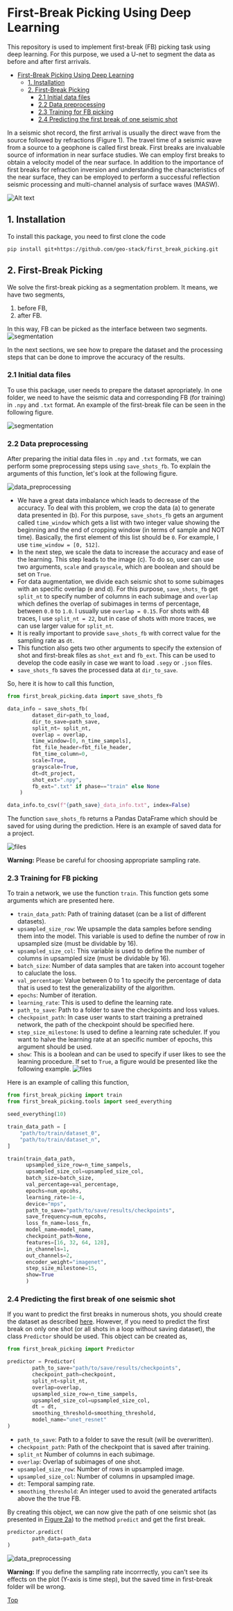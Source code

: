 <a id="top"></a>
# First-Break Picking Using Deep Learning

This repository is used to implement first-break (FB) picking task using deep learning. 
For this purpose, we used a U-net to segment the data as before and after first arrivals.

- [First-Break Picking Using Deep Learning](#first-break-picking-using-deep-learning)
  - [1. Installation](#1-installation)
  - [2. First-Break Picking](#2-first-break-picking)
    - [2.1 Initial data files](#21-initial-data-files)
    - [2.2 Data preprocessing](#22-data-preprocessing)
    - [2.3 Training for FB picking](#23-training-for-fb-picking)
    - [2.4 Predicting the first break of one seismic shot](#24-predicting-the-first-break-of-one-seismic-shot)

In a seismic shot record, the first arrival is usually the direct wave from the source followed by refractions (Figure 1). The travel time of a seismic wave from a source to a geophone is called first break. First breaks are invaluable source of information in near surface studies. We can employ first breaks to obtain a velocity model of the near surface. In addition to the importance of first breaks for refraction inversion and understanding the characteristics of the near surface, they can be employed to perform a successful reflection seismic processing and multi-channel analysis of surface waves (MASW).

![Alt text](./readme_files/waves.png)
  
## 1. Installation
To install this package, you need to first clone the code
```console
pip install git+https://github.com/geo-stack/first_break_picking.git
```

## 2. First-Break Picking
We solve the first-break picking as a segmentation problem. It means, we have two segments, 
1. before FB,
2. after FB.
   
In this way, FB can be picked as the interface between two segments.
![segmentation](./readme_files/fb_introducing_fb_segmentation.png)

In the next sections, we see how to prepare the dataset and the processing steps that can be done to improve the accuracy of the results.

### 2.1 Initial data files
To use this package, user needs to prepare the dataset apropriately.
In one folder, we need to have the seismic data and corresponding FB (for training) in `.npy` and `.txt` format.
An example of the first-break file can be seen in the following figure.

![segmentation](./readme_files/fb_data.png)


### 2.2 Data preprocessing
After preparing the initial data files in `.npy` and `.txt` formats, we can perform some preprocessing steps using `save_shots_fb`. To explain the arguments of this function, let's look at the following figure.

<a id="Figure2"></a>
![data_preprocessing](./readme_files/fb_data_preparing.png)

- We have a great data imbalance which leads to decrease of the accuracy. To deal with this problem, we crop the data (a) to generate data presented in (b). For this purpose, `save_shots_fb` gets an argument called `time_window` which gets a list with two integer value showing the beginning and the end of cropping window (in terms of sample and NOT time). Basically, the first element of this list should be `0`. For example, I use `time_window = [0, 512]`. 
- In the next step, we scale the data to increase the accuracy and ease of the learning. This step leads to the image (c). To do so, user can use two arguments, `scale` and `grayscale`, which are boolean and should be set on `True`.
- For data augmentation, we divide each seismic shot to some subimages with an specific overlap (e and d). For this purpose, `save_shots_fb` get `split_nt` to specify number of columns in each subimage and `overlap` which defines the overlap of subimages in terms of percentage, between `0.0` to `1.0`. I usually use `overlap = 0.15`. For shots with 48 traces, I use `split_nt = 22`, but in case of shots with more traces, we can use larger value for `split_nt`.
- It is really important to provide `save_shots_fb` with correct value for the sampling rate  as `dt`.
- This function also gets two other arguments to specify the extension of shot and first-break files as `shot_ext` and `fb_ext`. This can be used to develop the code easily in case we want to load `.segy` or `.json` files.
- `save_shots_fb` saves the processed data at `dir_to_save`. 


So, here it is how to call this function,

```Python
from first_break_picking.data import save_shots_fb

data_info = save_shots_fb(
        dataset_dir=path_to_load,
        dir_to_save=path_save,
        split_nt= split_nt,
        overlap = overlap,
        time_window=[0, n_time_sampels],
        fbt_file_header=fbt_file_header,
        fbt_time_column=0,
        scale=True,
        grayscale=True,
        dt=dt_project,
        shot_ext=".npy",
        fb_ext=".txt" if phase=="train" else None
    )

data_info.to_csv(f"{path_save}_data_info.txt", index=False)
```
The function `save_shots_fb` returns a Pandas DataFrame which should be saved for using during the prediction.
Here is an example of saved data for a project.

![files](./readme_files/fb_preprocessed_data.png)

<div class="alert alert-block alert-warning">
<b>Warning:</b> Please be careful for choosing appropriate sampling rate.
</div>

### 2.3 Training for FB picking
To train a network, we use the function `train`. This function gets some arguments which are presented here.
- `train_data_path`: Path of training dataset (can be a list of different datasets).
- `upsampled_size_row`: We upsample the data samples before sending them into the model. This variable is used to define the number of row in upsampled size (must be dividable by 16).
- `upsampled_size_col`: This variable is used to define the number of columns in upsampled size (must be dividable by 16).
- `batch_size`: Number of data samples that are taken into account togeher to caluclate the loss.
- `val_percentage`: Value between 0 to 1 to specify the percentage of data that is used to test the generalizability of the algorithm.
- `epochs`: Number of iteration.
- `learning_rate`: This is used to define the learning rate.
- `path_to_save`: Path to a folder to save the checkpoints and loss values.
- `checkpoint_path`: In case user wants to start training a pretrained network, the path of the checkpoint should be specified here.
- `step_size_milestone`: Is used to define a learning rate scheduler. If you want to halve the learning rate at an specific number of epochs, this argument should be used.
- `show`: This is a boolean and can be used to specify if user likes to see the learning procedure. If set to `True`, a figure would be presented like the following example.
![files](./readme_files/fb_train.gif)

Here is an example of calling this function,
```Python
from first_break_picking import train
from first_break_picking.tools import seed_everything

seed_everything(10)

train_data_path = [
    "path/to/train/dataset_0",
    "path/to/train/dataset_n",
]

train(train_data_path, 
      upsampled_size_row=n_time_sampels,
      upsampled_size_col=upsampled_size_col,
      batch_size=batch_size, 
      val_percentage=val_percentage,
      epochs=num_epcohs, 
      learning_rate=1e-4, 
      device="mps",
      path_to_save="path/to/save/results/checkpoints",
      save_frequency=num_epcohs,
      loss_fn_name=loss_fn,
      model_name=model_name,
      checkpoint_path=None,
      features=[16, 32, 64, 128],
      in_channels=1,
      out_channels=2,
      encoder_weight="imagenet",
      step_size_milestone=15,
      show=True
      )
```

### 2.4 Predicting the first break of one seismic shot
If you want to predict the first breaks in numerous shots, you should create the dataset as described [here](#22-data-preprocessing). 
However, if you need to predict the first break on only one shot (or all shots in a loop without saving dataset), the class `Predictor` should be used.
This object can be created as, 
```Python
from first_break_picking import Predictor

predictor = Predictor(
        path_to_save="path/to/save/results/checkpoints",
        checkpoint_path=checkpoint,
        split_nt=split_nt, 
        overlap=overlap, 
        upsampled_size_row=n_time_sampels, 
        upsampled_size_col=upsampled_size_col,
        dt = dt,
        smoothing_threshold=smoothing_threshold,
        model_name="unet_resnet"
)
```
- `path_to_save`: Path to a folder to save the result (will be overwritten).
- `checkpoint_path`: Path of the checkpoint that is saved after training.
- `split_nt` Number of columns in each subimage.
- `overlap`: Overlap of subimages of one shot.
- `upsampled_size_row`: Number of rows in upsampled image.
- `upsampled_size_col`: Number of columns in upsampled image.
- `dt`: Temporal samping rate.
- `smoothing_threshold`: An integer used to avoid the generated artifacts above the the true FB.
  
By creating this object, we can now give the path of one seismic shot (as presented in [Figure 2a](#Figure2)) to the method `predict` and get the first break.

```Python
predictor.predict(
        path_data=path_data
)
```
![data_preprocessing](./readme_files/fb_predict_one.png)

<div class="alert alert-block alert-warning">
<b>Warning:</b> If you define the sampling rate incorrrectly, you can't see its effects on the plot (Y-axis is time step), but the saved time in first-break folder will be wrong.
</div>




[Top](#top)

